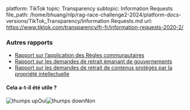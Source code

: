 platform: TikTok
topic: Transparency
subtopic: Information Requests
file_path: /home/bhuang/nlp/rag-race-challenge2-2024/platform-docs-versions/TikTok_Transparency/Information Requests.md
url: https://www.tiktok.com/transparency/fr-fr/information-requests-2020-2/

### Autres rapports

* [Rapport sur l’application des Règles communautaires](https://www.tiktok.com/transparency/fr-fr/community-guidelines-enforcement)
* [Rapport sur les demandes de retrait émanant de gouvernements](https://www.tiktok.com/transparency/fr-fr/government-removal-requests)
* [Rapport sur les demandes de retrait de contenus protégés par la propriété intellectuelle](https://www.tiktok.com/transparency/fr-fr/intellectual-property-removal-requests)

#### Cela a-t-il été utile ?

![thumps up](https://sf16-website-login.neutral.ttwstatic.com/obj/tiktok_web_login_static/websites/static/images/thumbs-up-80984a582e54af0b7149496dd4ede2a6.png)Oui![thumps down](https://sf16-website-login.neutral.ttwstatic.com/obj/tiktok_web_login_static/websites/static/images/thumbs-down-e0c9a7a1b1ea3c6ed439e5bf9a7e71bd.png)Non
